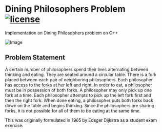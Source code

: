 # Dining Philosophers Problem  [![license](https://img.shields.io/github/license/herrera-diego/dining-philosophers)](./LICENSE) 

Implementation on Dining Philosophers problem on C++

![Image](https://upload.wikimedia.org/wikipedia/commons/7/7b/An_illustration_of_the_dining_philosophers_problem.png)

## Problem Statement

A certain number of philosophers spend their lives alternating between thinking and eating. They are seated around a circular table. There is a fork placed between each pair of neighboring philosophers. Each philosopher has access to the forks at her left and right. In order to eat, a philosopher must be in possession of both forks. A philosopher may only pick up one fork at a time. Each philosopher attempts to pick up the left fork first and then the right fork. When done eating, a philosopher puts both forks back down on the table and begins thinking. Since the philosophers are sharing forks, it is not possible for all of them to be eating at the same time.

This was originally formulated in 1965 by Edsger Dijkstra as a student exam exercise.

